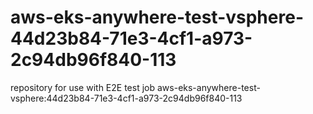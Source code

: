 # aws-eks-anywhere-test-vsphere-44d23b84-71e3-4cf1-a973-2c94db96f840-113
repository for use with E2E test job aws-eks-anywhere-test-vsphere:44d23b84-71e3-4cf1-a973-2c94db96f840-113
